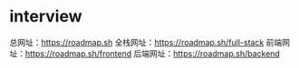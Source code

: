 # interview



总网址：https://roadmap.sh
全栈网址：https://roadmap.sh/full-stack
前端网址：https://roadmap.sh/frontend
后端网址：https://roadmap.sh/backend
